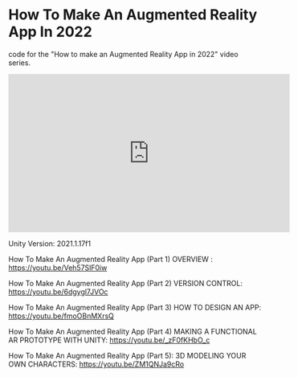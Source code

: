 # How To Make An Augmented Reality App In 2022

code for the "How to make an Augmented Reality App in 2022" video series.

<iframe width="560" height="315" src="https://www.youtube.com/embed/Veh57SlF0iw" title="YouTube video player" frameborder="0" allow="accelerometer; autoplay; clipboard-write; encrypted-media; gyroscope; picture-in-picture" allowfullscreen></iframe>


Unity Version: 2021.1.17f1

How To Make An Augmented Reality App (Part 1) OVERVIEW : https://youtu.be/Veh57SlF0iw

How To Make An Augmented Reality App (Part 2) VERSION CONTROL: https://youtu.be/6dgygl7JVOc

How To Make An Augmented Reality App (Part 3) HOW TO DESIGN AN APP: https://youtu.be/fmoOBnMXrsQ

How To Make An Augmented Reality App (Part 4) MAKING A FUNCTIONAL AR PROTOTYPE WITH UNITY:
https://youtu.be/_zF0fKHbO_c

How To Make An Augmented Reality App (Part 5): 3D MODELING YOUR OWN CHARACTERS:
https://youtu.be/ZM1QNJa9cRo
